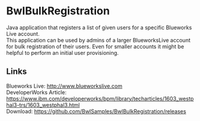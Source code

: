 # BwlBulkRegistration
Java application that registers a list of given users for a specific Blueworks Live account.  
This application can be used by admins of a larger BlueworksLive account for bulk registration of their users. Even for smaller accounts it might be helpful to perform an initial user provisioning.
## Links
Blueworks Live: http://www.blueworkslive.com  
DeveloperWorks Article: https://www.ibm.com/developerworks/bpm/library/techarticles/1603_westphal3-trs/1603_westphal3.html  
Download: https://github.com/BwlSamples/BwlBulkRegistration/releases

